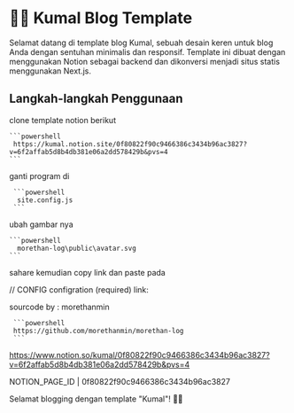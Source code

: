 # 👨‍🎓 Kumal Blog Template

Selamat datang di template blog Kumal, sebuah desain keren untuk blog Anda dengan sentuhan minimalis dan responsif. Template ini dibuat dengan menggunakan Notion sebagai backend dan dikonversi menjadi situs statis menggunakan Next.js.

## Langkah-langkah Penggunaan

clone template notion berikut

    ```powershell
     https://kumal.notion.site/0f80822f90c9466386c3434b96ac3827?v=6f2affab5d8b4db381e06a2dd578429b&pvs=4
    ```


ganti program di 

     ```powershell
      site.config.js
     ```

ubah gambar nya 
     
    ```powershell
      morethan-log\public\avatar.svg
    ```

sahare kemudian copy link dan paste pada

  // CONFIG configration (required)
  link:


sourcode 
by : morethanmin

     ```powershell
     https://github.com/morethanmin/morethan-log
     ```

https://www.notion.so/kumal/0f80822f90c9466386c3434b96ac3827?v=6f2affab5d8b4db381e06a2dd578429b&pvs=4


NOTION_PAGE_ID | 0f80822f90c9466386c3434b96ac3827


Selamat blogging dengan template "Kumal"! 🚀📝